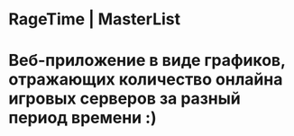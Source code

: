 # RageTime | MasterList

# Веб-приложение в виде графиков, отражающих количество онлайна игровых серверов за разный период времени :)
